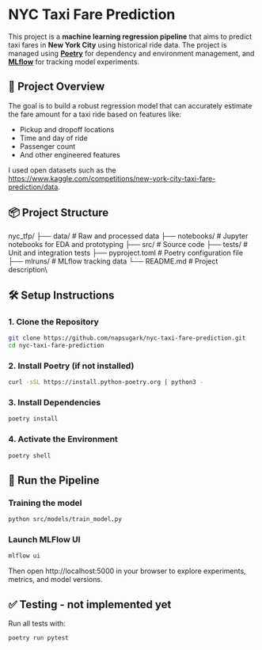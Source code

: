 # NYC Taxi Fare Prediction

This project is a **machine learning regression pipeline** that aims to predict taxi fares in **New York City** using historical ride data. The project is managed using **[Poetry](https://python-poetry.org/)** for dependency and environment management, and **[MLflow](https://mlflow.org/)** for tracking model experiments.

## 🧠 Project Overview

The goal is to build a robust regression model that can accurately estimate the fare amount for a taxi ride based on features like:

- Pickup and dropoff locations
- Time and day of ride
- Passenger count
- And other engineered features

I used open datasets such as the https://www.kaggle.com/competitions/new-york-city-taxi-fare-prediction/data.

## 📦 Project Structure
nyc_tfp/
├── data/ # Raw and processed data
├── notebooks/ # Jupyter notebooks for EDA and prototyping
├── src/ # Source code
├── tests/ # Unit and integration tests
├── pyproject.toml # Poetry configuration file
├── mlruns/ # MLflow tracking data
└── README.md # Project description\


## 🛠️ Setup Instructions

### 1. Clone the Repository

```bash
git clone https://github.com/napsugark/nyc-taxi-fare-prediction.git
cd nyc-taxi-fare-prediction
```

### 2. Install Poetry (if not installed)

```bash
curl -sSL https://install.python-poetry.org | python3 -
```

### 3. Install Dependencies

```bash
poetry install
```


### 4. Activate the Environment

```bash
poetry shell
```

## 🚀 Run the Pipeline

### Training the model

```bash
python src/models/train_model.py
```

### Launch MLFlow UI
```bash
mlflow ui
```
Then open http://localhost:5000 in your browser to explore experiments, metrics, and model versions.

## ✅ Testing - not implemented yet

Run all tests with:

```bash
poetry run pytest
```
